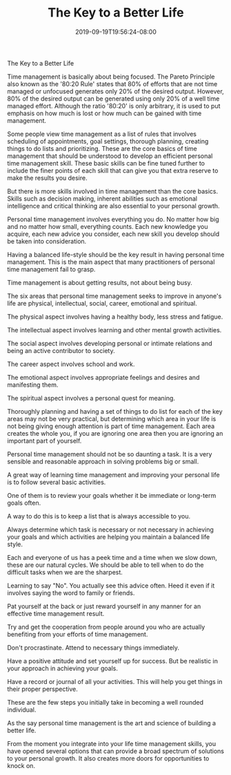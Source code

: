 ﻿---
title: "The Key to a Better Life"
date: 2019-09-19T19:56:24-08:00
description: "40-ARTICLES Tips for Web Success"
featured_image: "/images/40-ARTICLES.jpg"
tags: ["40 ARTICLES"]
---

The Key to a Better Life


Time management is basically about being focused. The Pareto Principle also known as the '80:20 Rule' states that 80% of efforts that are not time managed or unfocused generates only 20% of the desired output. However,  80% of the desired output can be generated using only 20% of a well time managed effort. Although  the ratio '80:20' is only arbitrary, it is used to put emphasis on how much is lost or how much can be gained with time management. 

Some people view time management as a list of rules that involves scheduling of appointments, goal settings, thorough planning, creating things to do lists and prioritizing. These are the core basics of time management that should be understood to develop an efficient personal time management skill. These basic skills can be fine tuned further to include the finer points of each skill that can give you that extra reserve to make the results you desire.

But there is more skills involved in time management than the core basics. Skills such as decision making, inherent abilities such as emotional intelligence and critical thinking are also essential to your personal growth.

Personal time management involves everything you do. No matter how big and no matter how small, everything counts. Each new knowledge you acquire, each new advice you consider, each new skill you develop should be taken into consideration. 

Having a balanced life-style should be the key result in having personal time management. This is the main aspect that many practitioners of personal time management fail to grasp. 

Time management is about getting results, not about being busy.

The six areas that personal time management seeks to improve in anyone's life are physical, intellectual, social, career, emotional and spiritual.

The physical aspect involves having a healthy body, less stress and fatigue.

The intellectual aspect involves learning and other mental growth activities.

The social aspect involves developing personal or intimate relations and being an active contributor to society.

The career aspect involves school and work.

The emotional aspect involves appropriate feelings and desires and manifesting them. 

The spiritual aspect involves a personal quest for meaning.

Thoroughly planning and having a set of things to do list for each of the key areas may not be very practical, but determining which area in your life is not being giving enough attention is part of time management. Each area creates the whole you, if you are ignoring one area then you are ignoring an important part of yourself.

Personal time management should not be so daunting a task. It is a very sensible and reasonable approach in solving problems big or small. 

A great way of learning time management and improving your personal life is to follow several basic activities.

One of them is to review your goals whether it be immediate or long-term goals often. 

A way to do this is to keep a list that is always accessible to you.

Always determine which task is necessary or not necessary in achieving your goals and which activities are helping you maintain a balanced life style.
 
Each and everyone of us has a peek time and a time when we slow down, these are our natural cycles. We should be able to tell when to do the difficult tasks when we are the sharpest.

Learning to say "No". You actually see this advice often. Heed it even if it involves saying the word to family or friends. 

Pat yourself at the back or just reward yourself in any manner for an effective time management result.

Try and get the cooperation from people around you who are actually benefiting from your efforts of time management.

Don't procrastinate. Attend to necessary things immediately. 

Have a positive attitude and set yourself up for success. But be realistic in your approach in achieving your goals.

Have a record or journal of all your activities. This will help you get things in their proper perspective.

These are the few steps you initially take in becoming a well rounded individual.

As the say personal time management is the art and science of building a better life. 

From the moment you integrate into your life time management skills, you have opened several options that can provide a broad spectrum of solutions to your personal growth. It also creates more doors for opportunities to knock on.

